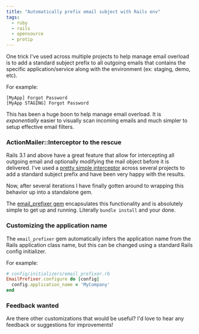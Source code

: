 ```yaml
---
title: "Automatically prefix email subject with Rails env"
tags:
  - ruby
  - rails
  - opensource
  - protip
---
```


One trick I've used across multiple projects to help manage
email overload is to add a standard subject prefix to all outgoing
emails that contains the specific application/service along with the
environment (ex: staging, demo, etc).

For example:

```
[MyApp] Forgot Password
[MyApp STAGING] Forgot Password
```

This has been a huge boon to help manage email overload.  It is
*exponentially* easier to visually scan incoming emails and
much simpler to setup effective email filters.

### ActionMailer::Interceptor to the rescue

Rails 3.1 and above have a great feature that allow for intercepting
all outgoing email and optionally modifying the mail object before it is
delivered.  I've used a [pretty simple interceptor](https://coderwall.com/p/qtsxug/prefix-all-emails-with-application-name-and-rails-env)
across several projects to add a standard subject prefix and have been very happy with the results.

Now, after several iterations I have finally gotten around to
wrapping this behavior up into a standalone gem.

The [email_prefixer gem](https://github.com/wireframe/email_prefixer)
encapsulates this functionality and is absolutely simple to get up and running.
Literally `bundle install` and your done.

### Customizing the application name

The `email_prefixer` gem automatically infers the application name from the
Rails application class name, but this can be changed using a standard Rails config initializer.

For example:

```ruby
# config/initializers/email_prefixer.rb
EmailPrefixer.configure do |config|
  config.application_name = 'MyCompany'
end
```

### Feedback wanted

Are there other customizations that would be useful?  I'd love to hear
any feedback or suggestions for improvements!
